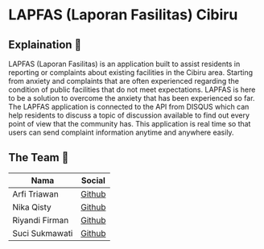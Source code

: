 # LAPFAS (Laporan Fasilitas) Cibiru

## Explaination :speech_balloon:

LAPFAS (Laporan Fasilitas) is an application built to assist residents in reporting or complaints about existing facilities in the Cibiru area. Starting from anxiety and complaints that are often experienced regarding the condition of public facilities that do not meet expectations. LAPFAS is here to be a solution to overcome the anxiety that has been experienced so far. The LAPFAS application is connected to the API from DISQUS which can help residents to discuss a topic of discussion available to find out every point of view that the community has. This application is real time so that users can send complaint information anytime and anywhere easily.

## The Team :mag_right:

| Nama             | Social                                     |
| ---------------- | ------------------------------------------ |
| Arfi Triawan     | [Github](https://github.com/pakkaem)       |
| Nika Qisty       | [Github](https://github.com/NikaQisty)     |
| Riyandi Firman   | [Github](https://github.com/riyandifirman) |
| Suci Sukmawati   | [Github](https://github.com/Sucisw)        |
